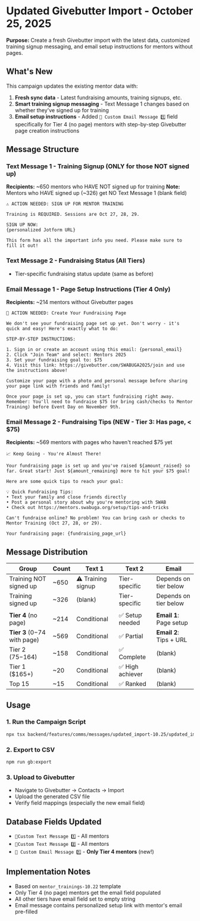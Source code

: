 # Updated Givebutter Import - October 25, 2025

**Purpose:** Create a fresh Givebutter import with the latest data, customized training signup messaging, and email setup instructions for mentors without pages.

## What's New

This campaign updates the existing mentor data with:

1. **Fresh sync data** - Latest fundraising amounts, training signups, etc.
2. **Smart training signup messaging** - Text Message 1 changes based on whether they've signed up for training
3. **Email setup instructions** - Added `📧 Custom Email Message 1️⃣` field specifically for Tier 4 (no page) mentors with step-by-step Givebutter page creation instructions

## Message Structure

### Text Message 1 - Training Signup (ONLY for those NOT signed up)

**Recipients:** ~650 mentors who HAVE NOT signed up for training
**Note:** Mentors who HAVE signed up (~326) get NO Text Message 1 (blank field)

```
⚠️ ACTION NEEDED: SIGN UP FOR MENTOR TRAINING

Training is REQUIRED. Sessions are Oct 27, 28, 29.

SIGN UP NOW:
{personalized Jotform URL}

This form has all the important info you need. Please make sure to fill it out!
```

### Text Message 2 - Fundraising Status (All Tiers)
- Tier-specific fundraising status update (same as before)

### Email Message 1 - Page Setup Instructions (Tier 4 Only)
**Recipients:** ~214 mentors without Givebutter pages

```
🎯 ACTION NEEDED: Create Your Fundraising Page

We don't see your fundraising page set up yet. Don't worry - it's quick and easy! Here's exactly what to do:

STEP-BY-STEP INSTRUCTIONS:

1. Sign in or create an account using this email: {personal_email}
2. Click "Join Team" and select: Mentors 2025
3. Set your fundraising goal to: $75
4. Visit this link: https://givebutter.com/SWABUGA2025/join and use the instructions above!

Customize your page with a photo and personal message before sharing your page link with friends and family!

Once your page is set up, you can start fundraising right away. Remember: You'll need to fundraise $75 (or bring cash/checks to Mentor Training) before Event Day on November 9th.
```

### Email Message 2 - Fundraising Tips (NEW - Tier 3: Has page, < $75)
**Recipients:** ~569 mentors with pages who haven't reached $75 yet

```
📈 Keep Going - You're Almost There!

Your fundraising page is set up and you've raised ${amount_raised} so far. Great start! Just ${amount_remaining} more to hit your $75 goal!

Here are some quick tips to reach your goal:

💡 Quick Fundraising Tips:
• Text your family and close friends directly
• Post a personal story about why you're mentoring with SWAB
• Check out https://mentors.swabuga.org/setup/tips-and-tricks

Can't fundraise online? No problem! You can bring cash or checks to Mentor Training (Oct 27, 28, or 29).

Your fundraising page: {fundraising_page_url}
```

## Message Distribution

| Group | Count | Text 1 | Text 2 | Email |
|-------|-------|--------|--------|-------|
| Training NOT signed up | ~650 | ⚠️ Training signup | Tier-specific | Depends on tier below |
| Training signed up | ~326 | (blank) | Tier-specific | Depends on tier below |
| | | | | |
| **Tier 4** (no page) | ~214 | Conditional | ✅ Setup needed | **Email 1**: Page setup |
| **Tier 3** ($0-$74 with page) | ~569 | Conditional | ✅ Partial | **Email 2**: Tips + URL |
| Tier 2 ($75-$164) | ~158 | Conditional | ✅ Complete | (blank) |
| Tier 1 ($165+) | ~20 | Conditional | ✅ High achiever | (blank) |
| Top 15 | ~15 | Conditional | ✅ Ranked | (blank) |

## Usage

### 1. Run the Campaign Script
```bash
npx tsx backend/features/comms/messages/updated_import-10.25/updated_import_10_25.ts
```

### 2. Export to CSV
```bash
npm run gb:export
```

### 3. Upload to Givebutter
- Navigate to Givebutter → Contacts → Import
- Upload the generated CSV file
- Verify field mappings (especially the new email field)

## Database Fields Updated

- `📱Custom Text Message 1️⃣` - All mentors
- `📱Custom Text Message 2️⃣` - All mentors
- `📧 Custom Email Message 1️⃣` - **Only Tier 4 mentors** (new!)

## Implementation Notes

- Based on `mentor_trainings-10.22` template
- Only Tier 4 (no page) mentors get the email field populated
- All other tiers have email field set to empty string
- Email message contains personalized setup link with mentor's email pre-filled
